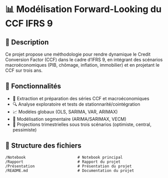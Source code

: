 # 📊 Modélisation Forward-Looking du CCF IFRS 9

## 📖 Description
Ce projet propose une méthodologie pour rendre dynamique le Credit Conversion Factor (CCF) dans le cadre d’IFRS 9, en intégrant des scénarios macroéconomiques (PIB, chômage, inflation, immobilier) et en projetant le CCF sur trois ans.

## 🚀 Fonctionnalités
- 🔄 Extraction et préparation des séries CCF et macroéconomiques  
- 🔍 Analyse exploratoire et tests de stationnarité/cointégration  
- 📈 Modèles globaux (OLS, SARIMA, VAR, ARIMAX)  
- 🧩 Modélisation segmentaire (ARIMA/SARIMAX, VECM)  
- 📆 Projections trimestrielles sous trois scénarios (optimiste, central, pessimiste) 

## 📂 Structure des fichiers
```
/Notebook                       # Notebook principal
/Rapport                        # Rapport du projet
/Présentation                   # Présentation du projet
/README.md                      # Documentation du projet
```
